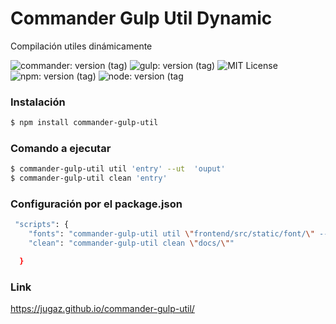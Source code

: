 # Commander Gulp Util Dynamic

<p>Compilación utiles dinámicamente</p>

![commander: version (tag)](https://img.shields.io/badge/commander-v3.0.2-blue?style=for-the-badge)
![gulp: version (tag)](https://img.shields.io/badge/gulp-v4.0.2-orange?style=for-the-badge)
![MIT License](https://img.shields.io/badge/lincense-MIT-yellow?style=for-the-badge) 
![npm: version (tag)](https://img.shields.io/badge/npm-v7.0.15-red?style=for-the-badge)
![node: version (tag](https://img.shields.io/badge/node-v15.4.0-green?style=for-the-badge)

### Instalación

```bash
$ npm install commander-gulp-util
```


### Comando a ejecutar

```bash
$ commander-gulp-util util 'entry' --ut  'ouput'
$ commander-gulp-util clean 'entry' 
```

### Configuración por el package.json

```bash
 "scripts": {
    "fonts": "commander-gulp-util util \"frontend/src/static/font/\" --ut \"docs/\"",
    "clean": "commander-gulp-util clean \"docs/\""

  }
```
### Link
https://jugaz.github.io/commander-gulp-util/